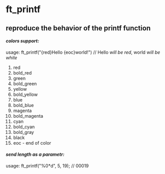 # ft_printf
## reproduce the behavior of the printf function
#### *colors support:*
  
   usage: ft_printf("{red}Hello {eoc}world!") // Hello *will be red*, world *will be white*
1. red
2. bold_red
3. green
4. bold_green
5. yellow
6. bold_yellow
7. blue
8. bold_blue
9. magenta
10. bold_magenta
11. cyan
12. bold_cyan
13. bold_gray
14. black
13. eoc - end of color

#### *send length as a parametr:*

   usage: ft_printf("%0*d", 5, 19); // 00019
